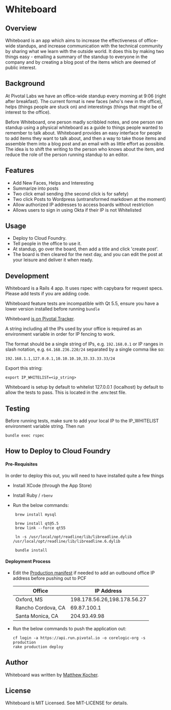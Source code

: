 # Whiteboard

## Overview

Whiteboard is an app which aims to increase the effectiveness of office-wide standups, and increase communication with the technical community by sharing what we learn with the outside world.  It does this by making two things easy - emailing a summary of the standup to everyone in the company and by creating a blog post of the items which are deemed of public interest.

## Background

At Pivotal Labs we have an office-wide standup every morning at 9:06 (right after breakfast). The current format is new faces (who's new in the office), helps (things people are stuck on) and interestings (things that might be of interest to the office).

Before Whiteboard, one person madly scribbled notes, and one person ran standup using a physical whiteboard as a guide to things people wanted to remember to talk about.  Whiteboard provides an easy interface for people to add items they want to talk about, and then a way to take those items and assemble them into a blog post and an email with as little effort as possible.  The idea is to shift the writing to the person who knows about the item, and reduce the role of the person running standup to an editor.

## Features

- Add New Faces, Helps and Interesting
- Summarize into posts
- Two click email sending (the second click is for safety)
- Two click Posts to Wordpress (untransformed markdown at the moment)
- Allow authorized IP addresses to access boards without restriction
- Allows users to sign in using Okta if their IP is not Whitelisted

## Usage

- Deploy to Cloud Foundry.
- Tell people in the office to use it. 
- At standup, go over the board, then add a title and click 'create post'.
- The board is then cleared for the next day, and you can edit the post at your leisure and deliver it when ready.

## Development

Whiteboard is a Rails 4 app. It uses rspec with capybara for request specs.  Please add tests if you are adding code.

Whiteboard feature tests are incompatible with Qt 5.5, ensure you have a lower version installed before running `bundle`

Whiteboard [is on Pivotal Tracker](https://www.pivotaltracker.com/projects/560741).

A string including all the IPs used by your office is required as an environment variable in order for IP fencing to work.

The format should be a single string of IPs, e.g. `192.168.0.1` or IP ranges in slash notation, e.g. `64.168.236.220/24` separated by a single comma like so: 

```
192.168.1.1,127.0.0.1,10.10.10.10,33.33.33.33/24
```

Export this string:
```
export IP_WHITELIST=<ip_string>
```

Whiteboard is setup by default to whitelist 127.0.0.1 (localhost) by default to allow the tests to pass. This is located in the .env.test file.

## Testing

Before running tests, make sure to add your local IP to the IP_WHITELIST environment variable string. Then run

```
bundle exec rspec
```


## How to Deploy to Cloud Foundry

#### Pre-Requisites

In order to deploy this out, you will need to have installed quite a few things

* Install XCode (through the App Store)
* Install Ruby / `rbenv`
* Run the below commands:

   ```
	brew install mysql
	
	brew install qt@5.5
	brew link --force qt55
	
	ln -s /usr/local/opt/readline/lib/libreadline.dylib /usr/local/opt/readline/lib/libreadline.6.dylib
	
	bundle install	
   ```

#### Deployment Process

* Edit the [Production manifest](./config/cf-production.yml) if needed to add an outbound office IP address before pushing out to PCF

   | Office             | IP Address                  |
   | ---                | ---                         |
   | Oxford, MS         | 198.178.56.26,198.178.56.27 | 
   | Rancho Cordova, CA | 69.87.100.1                 |
   | Santa Monica, CA   | 204.93.49.98                |

* Run the below commands to push the application out:

   ```
   cf login -a https://api.run.pivotal.io -o corelogic-org -s production
   rake production deploy
   ```

## Author

Whiteboard was written by [Matthew Kocher](https://github.com/mkocher).

## License

Whiteboard is MIT Licensed. See MIT-LICENSE for details.
